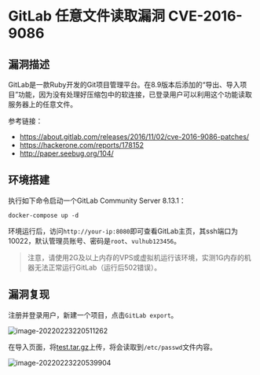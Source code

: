 # GitLab 任意文件读取漏洞 CVE-2016-9086

## 漏洞描述

GitLab是一款Ruby开发的Git项目管理平台。在8.9版本后添加的“导出、导入项目”功能，因为没有处理好压缩包中的软连接，已登录用户可以利用这个功能读取服务器上的任意文件。

参考链接：

- https://about.gitlab.com/releases/2016/11/02/cve-2016-9086-patches/
- https://hackerone.com/reports/178152
- http://paper.seebug.org/104/

## 环境搭建

执行如下命令启动一个GitLab Community Server 8.13.1：

```
docker-compose up -d
```

环境运行后，访问`http://your-ip:8080`即可查看GitLab主页，其ssh端口为10022，默认管理员账号、密码是`root`、`vulhub123456`。

> 注意，请使用2G及以上内存的VPS或虚拟机运行该环境，实测1G内存的机器无法正常运行GitLab（运行后502错误）。

## 漏洞复现

注册并登录用户，新建一个项目，点击`GitLab export`。

![image-20220223220511262](./images/202202232205369.png)

在导入页面，将[test.tar.gz](https://github.com/vulhub/vulhub/blob/master/gitlab/CVE-2016-9086/test.tar.gz)上传，将会读取到`/etc/passwd`文件内容。

![image-20220223220539904](./images/202202232205015.png)

